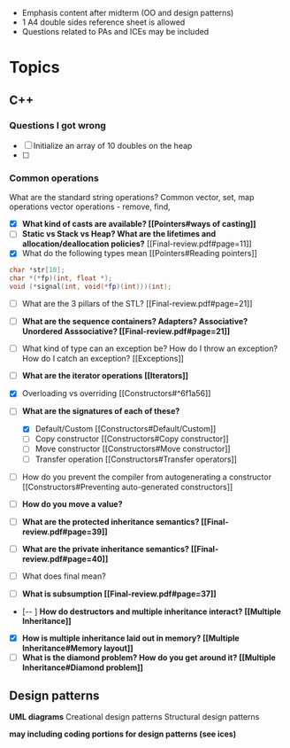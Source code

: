 - Emphasis content after midterm (OO and design patterns)
- 1 A4 double sides reference sheet is allowed
- Questions related to PAs and ICEs may be included

# Topics
## C++
### Questions I got wrong
- [ ] Initialize an array of 10 doubles on the heap
- [ ] 

### Common operations
What are the standard string operations?
Common vector, set, map operations
vector operations
	- remove, find, 

- [x] **What kind of casts are available? [[Pointers#ways of casting]]**
- [ ] **Static vs Stack vs Heap? What are the lifetimes and allocation/deallocation policies?** [[Final-review.pdf#page=11]]
- [x] What do the following types mean [[Pointers#Reading pointers]]
```c++
char *str[10];
char *(*fp)(int, float *);
void (*signal(int, void(*fp)(int)))(int);
```

- [ ] What are the 3 pillars of the STL? [[Final-review.pdf#page=21]]
- [ ] **What are the sequence containers? Adapters? Associative? Unordered Asssociative? [[Final-review.pdf#page=21]]**
- [ ] What kind of type can an exception be? How do I throw an exception? How do I catch an exception? [[Exceptions]]
- [ ] **What are the iterator operations [[Iterators]]**
- [x] Overloading vs overriding [[Constructors#^6f1a56]]

- [ ] **What are the signatures of each of these?**
	- [x] Default/Custom [[Constructors#Default/Custom]]
	- [ ] Copy constructor [[Constructors#Copy constructor]]
	- [ ] Move constructor [[Constructors#Move constructor]]
	- [ ] Transfer operation [[Constructors#Transfer operators]]
- [ ] How do you prevent the compiler from autogenerating a constructor [[Constructors#Preventing auto-generated constructors]]
- [ ] **How do you move a value?** 

- [ ] **What are the protected inheritance semantics? [[Final-review.pdf#page=39]]**
- [ ] **What are the private inheritance semantics? [[Final-review.pdf#page=40]]**

- [ ] What does final mean?
- [ ] **What is subsumption [[Final-review.pdf#page=37]]**
- [-- ] **How do destructors and multiple inheritance interact? [[Multiple Inheritance]]**
- [x] **How is multiple inheritance laid out in memory? [[Multiple Inheritance#Memory layout]]**
- [ ] **What is the diamond problem? How do you get around it? [[Multiple Inheritance#Diamond problem]]**

## Design patterns
**UML diagrams**
Creational design patterns
Structural design patterns

**may including coding portions for design patterns (see ices)**